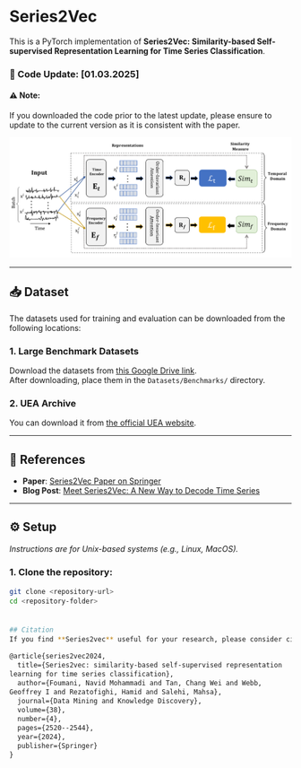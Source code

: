 # Series2Vec

This is a PyTorch implementation of **Series2Vec: Similarity-based Self-supervised Representation Learning for Time Series Classification**.

### 📅 Code Update: [01.03.2025]
#### ⚠️ Note:
If you downloaded the code prior to the latest update, please ensure to update to the current version as it is consistent with the paper.

<p align="center">
    <img src="Fig/Series2Vec_01.png">
</p> 

---

## 📥 Dataset

The datasets used for training and evaluation can be downloaded from the following locations:

### 1. **Large Benchmark Datasets**  
Download the datasets from [this Google Drive link](https://drive.google.com/drive/folders/1YLdbzwslNkmi3No19C3aGdmfAUSoruzB?usp=sharing).  
After downloading, place them in the `Datasets/Benchmarks/` directory.


### 2. **UEA Archive**  
You can  download it from [the official UEA website](https://www.timeseriesclassification.com/aeon-toolkit/Archives/Multivariate2018_ts.zip).

---

## 📑 References

- **Paper**: [Series2Vec Paper on Springer](https://link.springer.com/article/10.1007/s10618-024-01043-w)
- **Blog Post**: [Meet Series2Vec: A New Way to Decode Time Series](https://www.linkedin.com/pulse/meet-series2vec-navids-new-way-decode-time-t5uzc/?trackingId=FxA0fznaSRKhyRRfSO0t2A%3D%3D)

---

## ⚙️ Setup

_Instructions are for Unix-based systems (e.g., Linux, MacOS)._

### 1. Clone the repository:
```bash
git clone <repository-url>
cd <repository-folder>


## Citation
If you find **Series2vec** useful for your research, please consider citing this paper using the following information:

````
```
@article{series2vec2024,
  title={Series2vec: similarity-based self-supervised representation learning for time series classification},
  author={Foumani, Navid Mohammadi and Tan, Chang Wei and Webb, Geoffrey I and Rezatofighi, Hamid and Salehi, Mahsa},
  journal={Data Mining and Knowledge Discovery},
  volume={38},
  number={4},
  pages={2520--2544},
  year={2024},
  publisher={Springer}
}

```
````
